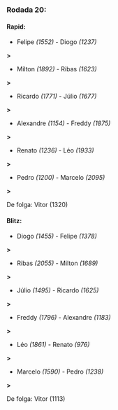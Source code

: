 ### Rodada 20:

#### Rapid:

* Felipe *(1552)*     -     Diogo *(1237)*

 **>** 
* Milton *(1892)*     -     Ribas *(1623)*

 **>** 
* Ricardo *(1771)*     -     Júlio *(1677)*

 **>** 
* Alexandre *(1154)*     -     Freddy *(1875)*

 **>** 
* Renato *(1236)*     -     Léo *(1933)*

 **>** 
* Pedro *(1200)*     -     Marcelo *(2095)*

 **>** 

De folga: Vitor (1320)

#### Blitz:

* Diogo *(1455)*     -     Felipe *(1378)*

 **>** 
* Ribas *(2055)*     -     Milton *(1689)*

 **>** 
* Júlio *(1495)*     -     Ricardo *(1625)*

 **>** 
* Freddy *(1796)*     -     Alexandre *(1183)*

 **>** 
* Léo *(1861)*     -     Renato *(976)*

 **>** 
* Marcelo *(1590)*     -     Pedro *(1238)*

 **>** 

De folga: Vitor (1113)

